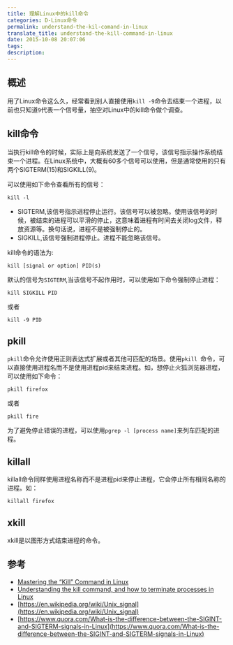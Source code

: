 ```yaml
---
title: 理解Linux中的kill命令
categories: D-Linux命令
permalink: understand-the-kil-comand-in-linux
translate_title: understand-the-kill-command-in-linux
date: 2015-10-08 20:07:06
tags:
description:
---
```

## 概述
用了Linux命令这么久，经常看到别人直接使用`kill -9`命令去结束一个进程，以前也只知道`9`代表一个信号量，抽空对Linux中的kill命令做个调查。

## kill命令
当执行kill命令的时候，实际上是向系统发送了一个信号，该信号指示操作系统结束一个进程。在Linux系统中，大概有60多个信号可以使用，但是通常使用的只有两个SIGTERM(15)和SIGKILL(9)。  

可以使用如下命令查看所有的信号：
```
kill -l
```
* SIGTERM,该信号指示进程停止运行。该信号可以被忽略。使用该信号的时候，被结束的进程可以平滑的停止，这意味着进程有时间去关闭log文件，释放资源等。换句话说，进程不是被强制停止的。
* SIGKILL,该信号强制进程停止。进程不能忽略该信号。

kill命令的语法为:
```
kill [signal or option] PID(s)
```
默认的信号为`SIGTERM`,当该信号不起作用时，可以使用如下命令强制停止进程：
```
kill SIGKILL PID
```
或者
```
kill -9 PID
```
## pkill
`pkill`命令允许使用正则表达式扩展或者其他可匹配的场景。使用`pkill `命令，可以直接使用进程名而不是使用进程pid来结束进程。如，想停止火狐浏览器进程，可以使用如下命令：
```
pkill firefox
```
或者
```
pkill fire
```
为了避免停止错误的进程，可以使用`pgrep -l [process name]`来列车匹配的进程。

## killall
killall命令同样使用进程名称而不是进程pid来停止进程，它会停止所有相同名称的进程。如：
```
killall firefox
```

## xkill
xkill是以图形方式结束进程的命令。

## 参考
* [Mastering the “Kill” Command in Linux](https://www.maketecheasier.com/kill-command-in-linux/)
* [Understanding the kill command, and how to terminate processes in Linux](http://bencane.com/2014/04/01/understanding-the-kill-command-and-how-to-terminate-processes-in-linux/)
* [https://en.wikipedia.org/wiki/Unix_signal](https://en.wikipedia.org/wiki/Unix_signal)
* [https://www.quora.com/What-is-the-difference-between-the-SIGINT-and-SIGTERM-signals-in-Linux](https://www.quora.com/What-is-the-difference-between-the-SIGINT-and-SIGTERM-signals-in-Linux)